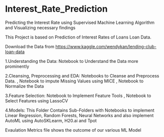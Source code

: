 # Interest_Rate_Prediction
Predicting the Interest Rate using Supervised Machine Learning Algorithm and Visualizing necessary findings  

This Project is based on Prediction of Interest Rates of Loans Loan Data.

Download the Data from https://www.kaggle.com/wendykan/lending-club-loan-data

1.Understanding the Data: Notebook to Understand the Data more prominently

2.Cleansing, Preprocessing and EDA: Notebooks to Cleanse and Preprocess Data. , Notebook to impute Missing Values using MICE , Notebook to Normalize the Data

3.Feature Selection: Notebook to Implement Feature Tools , Notebook to Select Features using LassoCV

4.Models: This Folder Contains Sub-Folders with Notebooks to implement Linear Regression, Random Forests, Neural Networks and also implement AutoML using AutoSKLearm, H20.ai and Tpot

Evaulation Metrics file shows the outcome of our various ML Model

